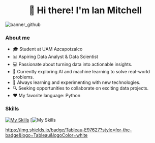 <h1 align="center">👋 Hi there! I'm Ian Mitchell</h1>

![banner_github](https://github.com/user-attachments/assets/c0200695-e87f-4385-b28f-f5c874df3094)

### About me
- 🎓 Student at UAM Azcapotzalco
- 📊 Aspiring Data Analyst & Data Scientist
- 💻 Passionate about turning data into actionable insights.
- 🚀 Currently exploring AI and machine learning to solve real-world problems.
- 🌱 Always learning and experimenting with new technologies.
- 🔍 Seeking opportunities to collaborate on exciting data projects.
- ❤️ My favorite language: Python

### Skills
[![My Skills](https://skillicons.dev/icons?i=py,tensorflow,&perline=3)](https://skillicons.dev)
[![My Skills](https://img.shields.io/badge/Tableau-E97627?style=for-the-badge&logo=Tableau&logoColor=white)

https://img.shields.io/badge/Tableau-E97627?style=for-the-badge&logo=Tableau&logoColor=white
